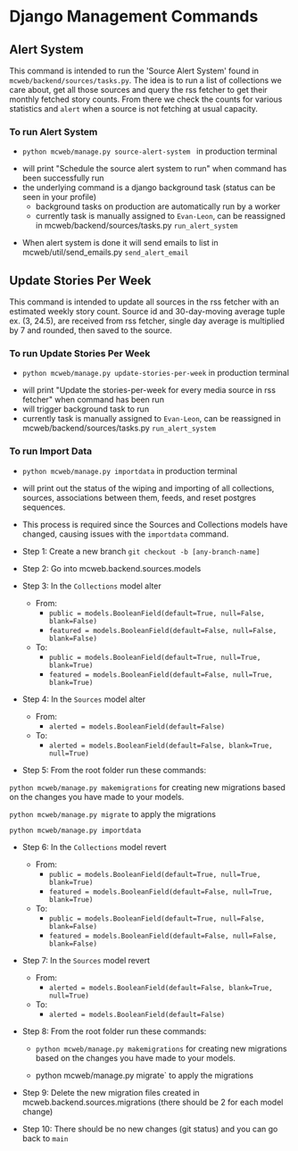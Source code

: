 Django Management Commands
=========

Alert System
---------
This command is intended to run the 'Source Alert System' found in `mcweb/backend/sources/tasks.py`. The idea is to run a list of collections we care about, get all those sources and query the rss fetcher to get their monthly fetched story counts. From there we check the counts for various statistics and `alert` when a source is not fetching at usual capacity.

### To run Alert System
* `python mcweb/manage.py source-alert-system ` in production terminal
- will print "Schedule the source alert system to run" when command has been successfully run
- the underlying command is a django background task (status can be seen in your profile)
  - background tasks on production are automatically run by a worker
  - currently task is manually assigned to `Evan-Leon`, can be reassigned in mcweb/backend/sources/tasks.py `run_alert_system`
* When alert system is done it will send emails to list in mcweb/util/send_emails.py `send_alert_email`

Update Stories Per Week
---------
This command is intended to update all sources in the rss fetcher with an estimated weekly story count. Source id and 30-day-moving average tuple ex. (3, 24.5), are received from rss fetcher, single day average is multiplied by 7 and rounded, then saved to the source. 

### To run Update Stories Per Week
* `python mcweb/manage.py update-stories-per-week` in production terminal 
- will print "Update the stories-per-week for every media source in rss fetcher" when command has been run
- will trigger background task to run
- currently task is manually assigned to `Evan-Leon`, can be reassigned in mcweb/backend/sources/tasks.py `run_alert_system`

### To run Import Data
* `python mcweb/manage.py importdata` in production terminal 
- will print out the status of the wiping and importing of all collections, sources, associations
between them, feeds, and reset postgres sequences.
- This process is required since the Sources and Collections models have changed, causing issues
with the `importdata` command. 
- Step 1: Create a new branch `git checkout -b [any-branch-name]`
- Step 2: Go into mcweb.backend.sources.models
- Step 3: In the `Collections` model alter
  - From: 
    - `public = models.BooleanField(default=True, null=False, blank=False)`
    - `featured = models.BooleanField(default=False, null=False, blank=False)`
  - To:
    - `public = models.BooleanField(default=True, null=True, blank=True)`
    - `featured = models.BooleanField(default=False, null=True, blank=True)`

- Step 4: In the `Sources` model alter
  - From: 
    - `alerted = models.BooleanField(default=False)`
  - To: 
    - `alerted = models.BooleanField(default=False, blank=True, null=True)`

- Step 5: From the root folder run these commands:

`python mcweb/manage.py makemigrations` for creating new migrations based on the changes you have made to your models.

`python mcweb/manage.py migrate` to apply the migrations

`python mcweb/manage.py importdata` 

- Step 6: In the `Collections` model revert
  - From:
    - `public = models.BooleanField(default=True, null=True, blank=True)`
    - `featured = models.BooleanField(default=False, null=True, blank=True)`
  - To:
    - `public = models.BooleanField(default=True, null=False, blank=False)`
    - `featured = models.BooleanField(default=False, null=False, blank=False)`
    

- Step 7: In the `Sources` model revert
  - From: 
    - `alerted = models.BooleanField(default=False, blank=True, null=True)`
  - To: 
    - `alerted = models.BooleanField(default=False)`

- Step 8: From the root folder run these commands:
  - `python mcweb/manage.py makemigrations` for creating new migrations based on the changes you have made to your models.

  - python mcweb/manage.py migrate` to apply the migrations

- Step 9: Delete the new migration files created in mcweb.backend.sources.migrations (there should be 2 for each model change)

- Step 10: There should be no new changes (git status) and you can go back to `main`